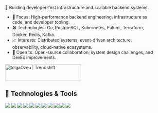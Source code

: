<!-- tolgaOzen/tolgaOzen is a special repository that shows this README on the GitHub profile -->

🚀 Building developer-first infrastructure and scalable backend systems.

- 🧠 Focus: High-performance backend engineering, infrastructure as code, and developer tooling.
- 🛠️ Technologies: Go, PostgreSQL, Kubernetes, Pulumi, Terraform, Docker, Redis, Kafka.
- 📈 Interests: Distributed systems, event-driven architecture, observability, cloud-native ecosystems.
- 🤝 Open to: Open-source collaboration, system design challenges, and DevEx improvements.

<a href="https://trendshift.io/developers/6952" target="_blank">
  <img src="https://trendshift.io/api/badge/developers/6952" alt="tolgaOzen | Trendshift" width="250" height="55"/>
</a>

## 🔧 Technologies & Tools

![](https://img.shields.io/badge/Language-Go-informational?style=flat&logo=go&logoColor=white&color=blue)
![](https://img.shields.io/badge/Database-PostgreSQL-informational?style=flat&logo=postgresql&logoColor=white&color=blue)
![](https://img.shields.io/badge/Cache-Redis-informational?style=flat&logo=redis&logoColor=white&color=blue)
![](https://img.shields.io/badge/Message_Broker-Kafka-informational?style=flat&logo=apache-kafka&logoColor=white&color=blue)
![](https://img.shields.io/badge/Container-Docker-informational?style=flat&logo=docker&logoColor=white&color=blue)
![](https://img.shields.io/badge/Orchestration-Kubernetes-informational?style=flat&logo=kubernetes&logoColor=white&color=blue)
![](https://img.shields.io/badge/IaC-Pulumi-informational?style=flat&logo=pulumi&logoColor=white&color=blue)
![](https://img.shields.io/badge/IaC-Terraform-informational?style=flat&logo=terraform&logoColor=white&color=blue)
![](https://img.shields.io/badge/Cloud-AWS-informational?style=flat&logo=amazon-aws&logoColor=white&color=blue)
![](https://img.shields.io/badge/Ecosystem-Cloud_Native-informational?style=flat&logo=cncf&logoColor=white&color=blue)
![](https://img.shields.io/badge/Editor-VSCode-informational?style=flat&logo=visual-studio-code&logoColor=white&color=blue)
